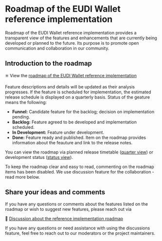 # Roadmap of the EUDI Wallet reference implementation
Roadmap of the EUDI Wallet reference implementation provides a transparent view of the features and enhancements that are currently being developed or planned to the future. Its purpose is to promote open communication and collaboration in our community.

## Introduction to the roadmap
:eight_spoked_asterisk: View the [roadmap of the EUDI Wallet reference implementation](https://github.com/orgs/eu-digital-identity-wallet/projects/24)

Feature descriptions and details will be updated as their analysis progresses. If the feature is scheduled for implementation, the estimated release schedule is displayed on a quarterly basis. Status of the geature means the following:
- **Funnel:** Candidate feature for the backlog; decision on implementation pending. 
- **Backlog:** Feature agreed to be developed and implementation scheduled. 
- **In Development:** Feature under development. 
- **Done:** Feature ready and published. Item on the roadmap provides information about the feauture and link to the release notes.

You can view the roadmap via planned release timetable ([quarter view](https://github.com/orgs/eu-digital-identity-wallet/projects/24/views/2)) or development status ([status view](https://github.com/orgs/eu-digital-identity-wallet/projects/24/views/1)). 

To keep the roadmap clear and easy to read, commenting on the roadmap items has been disabled. We use discussion feature for the collaboration - read more below. 

## Share your ideas and comments
If you have any questions or comments about the features listed on the roadmap or wish to suggest new features, please reach out via 

:speech_balloon: [Discussion about the reference implementation roadmap](https://github.com/eu-digital-identity-wallet/eudi-wallet-reference-implementation-roadmap/discussions)

If you have any questions or need assistance with using the discussions feature, feel free to reach out to our moderators or the project maintainers. 
